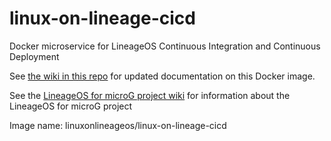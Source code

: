 # linux-on-lineage-cicd

Docker microservice for LineageOS Continuous Integration and Continuous Deployment

See [the wiki in this repo](https://github.com/lineageos4microg/docker-lineage-cicd/wiki) for updated documentation on this Docker image.

See the [LineageOS for microG project wiki](https://github.com/lineageos4microg/l4m-wiki/wiki) for information about the LineageOS for microG project 

Image name: linuxonlineageos/linux-on-lineage-cicd
